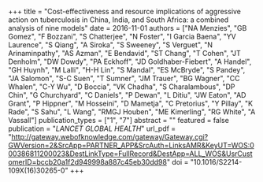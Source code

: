 +++
title = "Cost-effectiveness and resource implications of aggressive action on tuberculosis in China, India, and South Africa: a combined analysis of nine models"
date = 2016-11-01
authors = ["NA Menzies", "GB Gomez", "F Bozzani", "S Chatterjee", "N Foster", "I Garcia Baena", "YV Laurence", "S Qiang", "A Siroka", "S Sweeney", "S Verguet", "N Arinaminpathy", "AS Azman", "E Bendavid", "ST Chang", "T Cohen", "JT Denholm", "DW Dowdy", "PA Eckhoff", "JD Goldhaber-Fiebert", "A Handel", "GH Huynh", "M Lalli", "H-H Lin", "S Mandal", "ES McBryde", "S Pandey", "JA Salomon", "S-C Suen", "T Sumner", "JM Trauer", "BG Wagner", "CC Whalen", "C-Y Wu", "D Boccia", "VK Chadha", "S Charalambous", "DP Chin", "G Churchyard", "C Daniels", "P Dewan", "L Ditiu", "JW Eaton", "AD Grant", "P Hippner", "M Hosseini", "D Mametja", "C Pretorius", "Y Pillay", "K Rade", "S Sahu", "L Wang", "RMGJ Houben", "ME Kimerling", "RG White", "A Vassall"]
publication_types = ["1", "7"]
abstract = ""
featured = false
publication = "*LANCET GLOBAL HEALTH*"
url_pdf = "http://gateway.webofknowledge.com/gateway/Gateway.cgi?GWVersion=2&SrcApp=PARTNER_APP&SrcAuth=LinksAMR&KeyUT=WOS:000386811200023&DestLinkType=FullRecord&DestApp=ALL_WOS&UsrCustomerID=bccb20a1f2d949998a887c45eb30dd98"
doi = "10.1016/S2214-109X(16)30265-0"
+++

